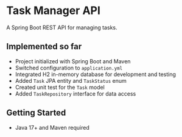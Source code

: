 # Task Manager API

A Spring Boot REST API for managing tasks.

## Implemented so far

- Project initialized with Spring Boot and Maven
- Switched configuration to `application.yml`
- Integrated H2 in-memory database for development and testing
- Added `Task` JPA entity and `TaskStatus` enum
- Created unit test for the `Task` model
- Added `TaskRepository` interface for data access

## Getting Started

- Java 17+ and Maven required